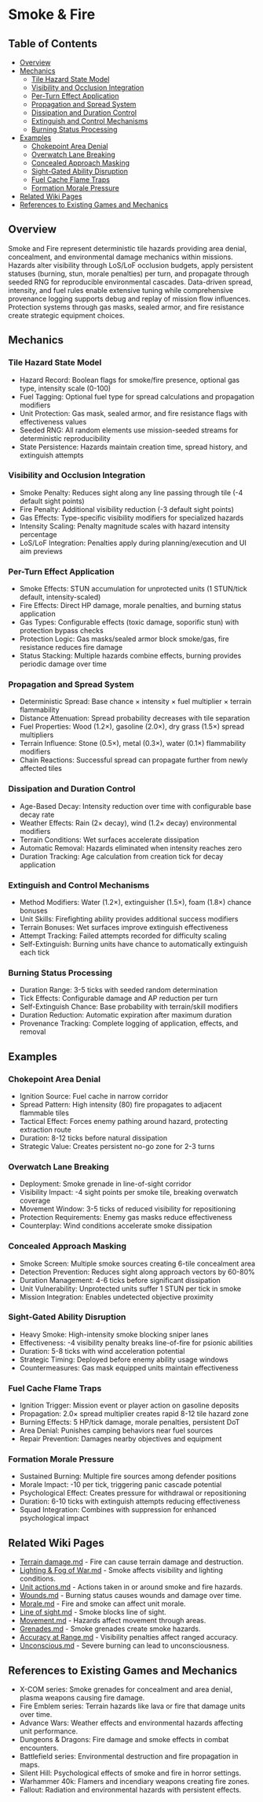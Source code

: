 # Smoke & Fire

## Table of Contents
- [Overview](#overview)
- [Mechanics](#mechanics)
  - [Tile Hazard State Model](#tile-hazard-state-model)
  - [Visibility and Occlusion Integration](#visibility-and-occlusion-integration)
  - [Per-Turn Effect Application](#per-turn-effect-application)
  - [Propagation and Spread System](#propagation-and-spread-system)
  - [Dissipation and Duration Control](#dissipation-and-duration-control)
  - [Extinguish and Control Mechanisms](#extinguish-and-control-mechanisms)
  - [Burning Status Processing](#burning-status-processing)
- [Examples](#examples)
  - [Chokepoint Area Denial](#chokepoint-area-denial)
  - [Overwatch Lane Breaking](#overwatch-lane-breaking)
  - [Concealed Approach Masking](#concealed-approach-masking)
  - [Sight-Gated Ability Disruption](#sight-gated-ability-disruption)
  - [Fuel Cache Flame Traps](#fuel-cache-flame-traps)
  - [Formation Morale Pressure](#formation-morale-pressure)
- [Related Wiki Pages](#related-wiki-pages)
- [References to Existing Games and Mechanics](#references-to-existing-games-and-mechanics)

## Overview

Smoke and Fire represent deterministic tile hazards providing area denial, concealment, and environmental damage mechanics within missions. Hazards alter visibility through LoS/LoF occlusion budgets, apply persistent statuses (burning, stun, morale penalties) per turn, and propagate through seeded RNG for reproducible environmental cascades. Data-driven spread, intensity, and fuel rules enable extensive tuning while comprehensive provenance logging supports debug and replay of mission flow influences. Protection systems through gas masks, sealed armor, and fire resistance create strategic equipment choices.

## Mechanics

### Tile Hazard State Model
- Hazard Record: Boolean flags for smoke/fire presence, optional gas type, intensity scale (0-100)
- Fuel Tagging: Optional fuel type for spread calculations and propagation modifiers
- Unit Protection: Gas mask, sealed armor, and fire resistance flags with effectiveness values
- Seeded RNG: All random elements use mission-seeded streams for deterministic reproducibility
- State Persistence: Hazards maintain creation time, spread history, and extinguish attempts

### Visibility and Occlusion Integration
- Smoke Penalty: Reduces sight along any line passing through tile (-4 default sight points)
- Fire Penalty: Additional visibility reduction (-3 default sight points)
- Gas Effects: Type-specific visibility modifiers for specialized hazards
- Intensity Scaling: Penalty magnitude scales with hazard intensity percentage
- LoS/LoF Integration: Penalties apply during planning/execution and UI aim previews

### Per-Turn Effect Application
- Smoke Effects: STUN accumulation for unprotected units (1 STUN/tick default, intensity-scaled)
- Fire Effects: Direct HP damage, morale penalties, and burning status application
- Gas Types: Configurable effects (toxic damage, soporific stun) with protection bypass checks
- Protection Logic: Gas masks/sealed armor block smoke/gas, fire resistance reduces fire damage
- Status Stacking: Multiple hazards combine effects, burning provides periodic damage over time

### Propagation and Spread System
- Deterministic Spread: Base chance × intensity × fuel multiplier × terrain flammability
- Distance Attenuation: Spread probability decreases with tile separation
- Fuel Properties: Wood (1.2×), gasoline (2.0×), dry grass (1.5×) spread multipliers
- Terrain Influence: Stone (0.5×), metal (0.3×), water (0.1×) flammability modifiers
- Chain Reactions: Successful spread can propagate further from newly affected tiles

### Dissipation and Duration Control
- Age-Based Decay: Intensity reduction over time with configurable base decay rate
- Weather Effects: Rain (2× decay), wind (1.2× decay) environmental modifiers
- Terrain Conditions: Wet surfaces accelerate dissipation
- Automatic Removal: Hazards eliminated when intensity reaches zero
- Duration Tracking: Age calculation from creation tick for decay application

### Extinguish and Control Mechanisms
- Method Modifiers: Water (1.2×), extinguisher (1.5×), foam (1.8×) chance bonuses
- Unit Skills: Firefighting ability provides additional success modifiers
- Terrain Bonuses: Wet surfaces improve extinguish effectiveness
- Attempt Tracking: Failed attempts recorded for difficulty scaling
- Self-Extinguish: Burning units have chance to automatically extinguish each tick

### Burning Status Processing
- Duration Range: 3-5 ticks with seeded random determination
- Tick Effects: Configurable damage and AP reduction per turn
- Self-Extinguish Chance: Base probability with terrain/skill modifiers
- Duration Reduction: Automatic expiration after maximum duration
- Provenance Tracking: Complete logging of application, effects, and removal

## Examples

### Chokepoint Area Denial
- Ignition Source: Fuel cache in narrow corridor
- Spread Pattern: High intensity (80) fire propagates to adjacent flammable tiles
- Tactical Effect: Forces enemy pathing around hazard, protecting extraction route
- Duration: 8-12 ticks before natural dissipation
- Strategic Value: Creates persistent no-go zone for 2-3 turns

### Overwatch Lane Breaking
- Deployment: Smoke grenade in line-of-sight corridor
- Visibility Impact: -4 sight points per smoke tile, breaking overwatch coverage
- Movement Window: 3-5 ticks of reduced visibility for repositioning
- Protection Requirements: Enemy gas masks reduce effectiveness
- Counterplay: Wind conditions accelerate smoke dissipation

### Concealed Approach Masking
- Smoke Screen: Multiple smoke sources creating 6-tile concealment area
- Detection Prevention: Reduces sight along approach vectors by 60-80%
- Duration Management: 4-6 ticks before significant dissipation
- Unit Vulnerability: Unprotected units suffer 1 STUN per tick in smoke
- Mission Integration: Enables undetected objective proximity

### Sight-Gated Ability Disruption
- Heavy Smoke: High-intensity smoke blocking sniper lanes
- Effectiveness: -4 visibility penalty breaks line-of-fire for psionic abilities
- Duration: 5-8 ticks with wind acceleration potential
- Strategic Timing: Deployed before enemy ability usage windows
- Countermeasures: Gas mask equipped units maintain effectiveness

### Fuel Cache Flame Traps
- Ignition Trigger: Mission event or player action on gasoline deposits
- Propagation: 2.0× spread multiplier creates rapid 8-12 tile hazard zone
- Burning Effects: 5 HP/tick damage, morale penalties, persistent DoT
- Area Denial: Punishes camping behaviors near fuel sources
- Repair Prevention: Damages nearby objectives and equipment

### Formation Morale Pressure
- Sustained Burning: Multiple fire sources among defender positions
- Morale Impact: -10 per tick, triggering panic cascade potential
- Psychological Effect: Creates pressure for withdrawal or repositioning
- Duration: 6-10 ticks with extinguish attempts reducing effectiveness
- Squad Integration: Combines with suppression for enhanced psychological impact

## Related Wiki Pages

- [Terrain damage.md](../battlescape/Terrain%20damage.md) - Fire can cause terrain damage and destruction.
- [Lighting & Fog of War.md](../battlescape/Lighting%20&%20Fog%20of%20War.md) - Smoke affects visibility and lighting conditions.
- [Unit actions.md](../battlescape/Unit%20actions.md) - Actions taken in or around smoke and fire hazards.
- [Wounds.md](../battlescape/Wounds.md) - Burning status causes wounds and damage over time.
- [Morale.md](../battlescape/Morale.md) - Fire and smoke can affect unit morale.
- [Line of sight.md](../battlescape/Line%20of%20sight.md) - Smoke blocks line of sight.
- [Movement.md](../battlescape/Movement.md) - Hazards affect movement through areas.
- [Grenades.md](../battlescape/Grenades.md) - Smoke grenades create smoke hazards.
- [Accuracy at Range.md](../battlescape/Accuracy%20at%20Range.md) - Visibility penalties affect ranged accuracy.
- [Unconscious.md](../battlescape/Unconscious.md) - Severe burning can lead to unconsciousness.

## References to Existing Games and Mechanics

- X-COM series: Smoke grenades for concealment and area denial, plasma weapons causing fire damage.
- Fire Emblem series: Terrain hazards like lava or fire that damage units over time.
- Advance Wars: Weather effects and environmental hazards affecting unit performance.
- Dungeons & Dragons: Fire damage and smoke effects in combat encounters.
- Battlefield series: Environmental destruction and fire propagation in maps.
- Silent Hill: Psychological effects of smoke and fire in horror settings.
- Warhammer 40k: Flamers and incendiary weapons creating fire zones.
- Fallout: Radiation and environmental hazards with persistent effects.

